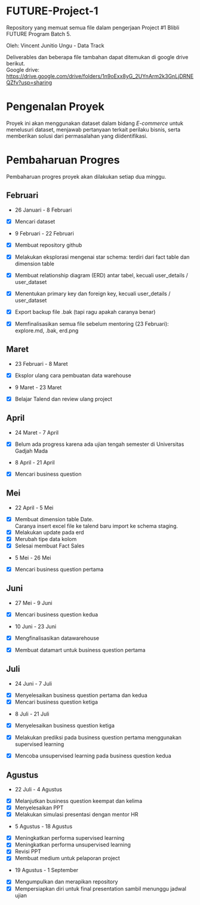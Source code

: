 # FUTURE-Project-1

Repository yang memuat semua file dalam pengerjaan Project #1 Blibli FUTURE Program Batch 5.

Oleh: Vincent Junitio Ungu - Data Track

Deliverables dan beberapa file tambahan dapat ditemukan di google drive berikut. \
Google drive: https://drive.google.com/drive/folders/1n9oExx8yG_2UYnArm2k3GnLjDRNEQZfv?usp=sharing


# Pengenalan Proyek
Proyek ini akan menggunakan dataset dalam bidang *E-commerce* untuk menelusuri dataset, menjawab pertanyaan terkait perilaku bisnis, serta memberikan solusi dari permasalahan yang diidentifikasi. 

# Pembaharuan Progres
Pembaharuan progres proyek akan dilakukan setiap dua minggu.

<h2> Februari </h2>

* 26 Januari - 8 Februari

- [X] Mencari dataset

* 9 Februari - 22 Februari

- [X] Membuat repository github
- [X] Melakukan eksplorasi mengenai star schema: terdiri dari fact table dan dimension table
- [X] Membuat relationship diagram (ERD) antar tabel, kecuali user_details / user_dataset
- [X] Menentukan primary key dan foreign key, kecuali user_details / user_dataset
- [X] Export backup file .bak (tapi ragu apakah caranya benar)
- [X] Memfinalisasikan semua file sebelum mentoring (23 Februari): explore.md, .bak, erd.png


<h2> Maret </h2>

* 23 Februari - 8 Maret

- [X] Eksplor ulang cara pembuatan data warehouse

* 9 Maret - 23 Maret

- [X] Belajar Talend dan review ulang project


<h2> April </h2>

* 24 Maret - 7 April

- [X] Belum ada progress karena ada ujian tengah semester di Universitas Gadjah Mada

* 8 April - 21 April

- [X] Mencari business question


<h2> Mei </h2>

* 22 April - 5 Mei

- [X] Membuat dimension table Date.\
Caranya insert excel file ke talend baru import ke schema staging.
- [X] Melakukan update pada erd
- [X] Merubah tipe data kolom
- [X] Selesai membuat Fact Sales

* 5 Mei - 26 Mei

- [X] Mencari business question pertama


<h2> Juni </h2>

* 27 Mei - 9 Juni

- [X] Mencari business question kedua

* 10 Juni - 23 Juni

- [X] Mengfinalisasikan datawarehouse
- [X] Membuat datamart untuk business question pertama


<h2> Juli </h2>

* 24 Juni - 7 Juli
- [X] Menyelesaikan business question pertama dan kedua
- [X] Mencari business question ketiga

* 8 Juli - 21 Juli
- [X] Menyelesaikan business question ketiga
- [X] Melakukan prediksi pada business question pertama menggunakan supervised learning
- [X] Mencoba unsupervised learning pada business question kedua


<h2> Agustus </h2>

* 22 Juli - 4 Agustus
- [X] Melanjutkan business question keempat dan kelima
- [X] Menyelesaikan PPT
- [X] Melakukan simulasi presentasi dengan mentor HR

* 5 Agustus - 18 Agustus
- [X] Meningkatkan performa supervised learning
- [X] Meningkatkan performa unsupervised learning
- [X] Revisi PPT
- [X] Membuat medium untuk pelaporan project

* 19 Agustus - 1 September
- [X] Mengumpulkan dan merapikan repository
- [X] Mempersiapkan diri untuk final presentation sambil menunggu jadwal ujian
